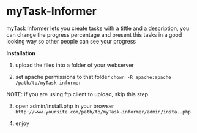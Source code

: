 # myTask-Informer
myTask Informer lets you create tasks with a tittle and a description, you can change the progress percentage and present this tasks in a good looking way so other people can see your progress

**Installation**
1. upload the files into a folder of your webserver

2. set apache permissions to that folder  `chown -R apache:apache /path/to/myTask-informer`

NOTE: if you are using ftp client to upload, skip this step

3. open admin/install.php in your browser `http://www.yoursite.com/path/to/myTask-informer/admin/insta..php`

4. enjoy